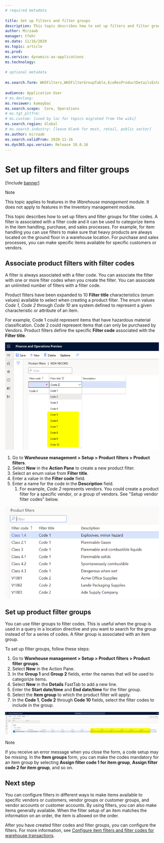 ```yaml
---
# required metadata

title: Set up filters and filter groups
description: This topic describes how to set up filters and filter groups for filter codes. A filter is associated with a filter code and it can be used to categorize items in the item handling, purchase, and sales processes.
author: Mirzaab
manager: tfehr
ms.date: 11/16/2020
ms.topic: article
ms.prod: 
ms.service: dynamics-ax-applications
ms.technology: 

# optional metadata

ms.search.form: WHSFilters,WHSFilterGroupTable,EcoResProductDetailsExtended

audience: Application User
# ms.devlang: 
ms.reviewer: kamaybac
ms.search.scope:  Core, Operations
# ms.tgt_pltfrm: 
# ms.custom: [used by loc for topics migrated from the wiki]
ms.search.region: Global
# ms.search.industry: [leave blank for most, retail, public sector]
ms.author: mirzaab
ms.search.validFrom: 2020-11-16
ms.dyn365.ops.version: Release 10.0.16
---
```


# Set up filters and filter groups

[!include [banner](../includes/banner.md)]

> [!NOTE]
> This topic applies to features in the *Warehouse management* module. It does not apply to features in the Inventory management module.

This topic describes how to set up filters and filter groups for filter codes. A filter is associated with a filter code and it can be used to categorize items in the item handling, purchase, and sales processes. For example, for item handling you can use filters to make sure that heavy products are always located on the ground floor in a warehouse location. For purchase and sales processes, you can make specific items available for specific customers or vendors.

## Associate product filters with filter codes

A filter is always associated with a filter code. You can associate the filter with one or more filter codes when you create the filter. You can associate an unlimited number of filters with a filter code.

Product filters have been expanded to 10 **Filter title** characteristics (enum values) available to select when creating a product filter. The enum values *Code 1*, *Code 2* through *Code 10* are system defined to represent a given characteristic or attribute of an item.

For example, Code 1 could represent items that have hazardous material classification. Code 2 could represent items that can only be purchased by Vendors.  Product filters define the specific **Filter code** associated with the **Filter title**.

![Product filter codes](media/Product_Filters10.png "Product filter codes")

1. Go to **Warehouse management \> Setup \> Product filters \> Product filters**.
1. Select **New** in the **Action Pane** to create a new product filter.
1. Select an enum value from **Filter title**.
1. Enter a value in the **Filter code** field.
1. Enter a name for the code in the **Description** field.
    1. For example, *Code 2* represents vendors. You could create a product filter for a specific vendor, or a group of vendors. See "Setup vendor filter codes" below.

![Product filters](media/Product_Filters.png "Product filters")

## Set up product filter groups

You can use filter groups to filter codes. This is useful when the group is used in a query in a location directive and you want to search for the group instead of for a series of codes. A filter group is associated with an item group.

To set up filter groups, follow these steps:

1. Go to **Warehouse management \> Setup \> Product filters \> Product filter groups**.
1. Select **New** in the Action Pane.
1. In the **Group 1** and **Group 2** fields, enter the names that will be used to categorize items.
1. Select **New** in the **Details** FastTab to add a new line.
1. Enter the **Start date/time** and **End date/time** for the filter group.
1. Select the **Item group** to which the product filter will apply.
1. In the **Code 1**, **Code 2** through **Code 10** fields, select the filter codes to include in the group.

![Item group](media/ProdFilterGroup.png "Item group")

> [!NOTE]
> If you receive an error message when you close the form, a code setup may be missing. In the **Item groups** form, you can make the codes mandatory for an item group by selecting **Assign filter code 1 for item group**, **Assign filter code 2 for item group**, and so on.

## Next step

You can configure filters in different ways to make items available to specific vendors or customers, vendor groups or customer groups, and vendor accounts or customer accounts. By using filters, you can also make items generally available. When the filter setup of an item matches the information on an order, the item is allowed on the order.

After you have created filter codes and filter groups, you can configure the filters. For more information, see [Configure item filters and filter codes for warehouse transactions](filters-and-filter-codes.md).
